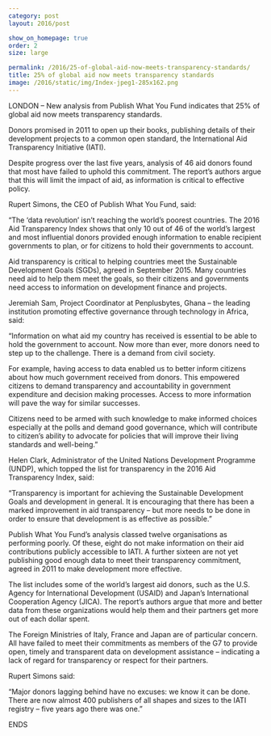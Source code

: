 ```yaml
---
category: post
layout: 2016/post

show_on_homepage: true
order: 2
size: large

permalink: /2016/25-of-global-aid-now-meets-transparency-standards/
title: 25% of global aid now meets transparency standards
image: /2016/static/img/Index-jpeg1-285x162.png
---
```


LONDON – New analysis from Publish What You Fund indicates that 25% of global aid now meets transparency standards.

Donors promised in 2011 to open up their books, publishing details of their development projects to a common open standard, the International Aid Transparency Initiative (IATI).

Despite progress over the last five years, analysis of 46 aid donors found that most have failed to uphold this commitment. The report’s authors argue that this will limit the impact of aid, as information is critical to effective policy.

Rupert Simons, the CEO of Publish What You Fund, said:

“The ‘data revolution’ isn’t reaching the world’s poorest countries. The 2016 Aid Transparency Index shows that only 10 out of 46 of the world’s largest and most influential donors provided enough information to enable recipient governments to plan, or for citizens to hold their governments to account.

Aid transparency is critical to helping countries meet the Sustainable Development Goals (SGDs), agreed in September 2015. Many countries need aid to help them meet the goals, so their citizens and governments need access to information on development finance and projects.

Jeremiah Sam, Project Coordinator at Penplusbytes, Ghana – the leading institution promoting effective governance through technology in Africa, said:

“Information on what aid my country has received is essential to be able to hold the government to account. Now more than ever, more donors need to step up to the challenge. There is a demand from civil society.

For example, having access to data enabled us to better inform citizens about how much government received from donors. This empowered citizens to demand transparency and accountability in government expenditure and decision making processes. Access to more information will pave the way for similar successes.

Citizens need to be armed with such knowledge to make informed choices especially at the polls and demand good governance, which will contribute to citizen’s ability to advocate for policies that will improve their living standards and well-being.”

Helen Clark, Administrator of the United Nations Development Programme (UNDP), which topped the list for transparency in the 2016 Aid Transparency Index, said:

“Transparency is important for achieving the Sustainable Development Goals and development in general. It is encouraging that there has been a marked improvement in aid transparency – but more needs to be done in order to ensure that development is as effective as possible.”

Publish What You Fund’s analysis classed twelve organisations as performing poorly. Of these, eight do not make information on their aid contributions publicly accessible to IATI. A further sixteen are not yet publishing good enough data to meet their transparency commitment, agreed in 2011 to make development more effective.

The list includes some of the world’s largest aid donors, such as the U.S. Agency for International Development (USAID) and Japan’s International Cooperation Agency (JICA). The report’s authors argue that more and better data from these organizations would help them and their partners get more out of each dollar spent.

The Foreign Ministries of Italy, France and Japan are of particular concern. All have failed to meet their commitments as members of the G7 to provide open, timely and transparent data on development assistance – indicating a lack of regard for transparency or respect for their partners.

Rupert Simons said:

“Major donors lagging behind have no excuses: we know it can be done. There are now almost 400 publishers of all shapes and sizes to the IATI registry – five years ago there was one.”

ENDS
